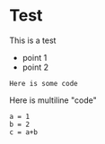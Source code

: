 # Test

This is a test

- point 1
- point 2


`Here is some code`


Here is multiline "code"
```
a = 1
b = 2
c = a+b
```
